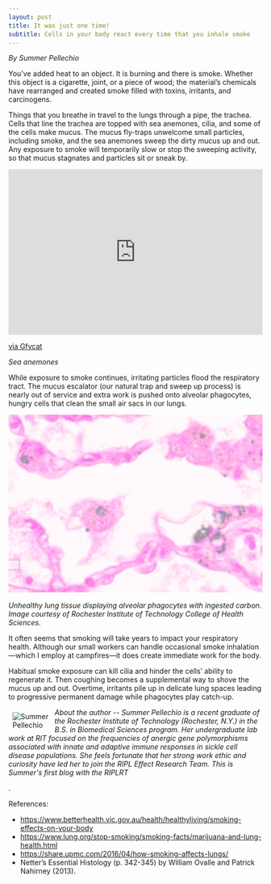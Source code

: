 ```yaml
---
layout: post
title: It was just one time!
subtitle: Cells in your body react every time that you inhale smoke
---
```


*By Summer Pellechio*

You’ve added heat to an object. It is burning and there is smoke. Whether this object is a cigarette, joint, or a piece of wood; the material’s chemicals have rearranged and created smoke filled with toxins, irritants, and carcinogens.

Things that you breathe in travel to the lungs through a pipe, the trachea. Cells that line the trachea are topped with sea anemones, cilia, and some of the cells make mucus. The mucus fly-traps unwelcome small particles, including smoke, and the sea anemones sweep the dirty mucus up and out. Any exposure to smoke will temporarily slow or stop the sweeping activity, so that mucus stagnates and particles sit or sneak by.


<div style='position:relative; padding-bottom:calc(56.25% + 44px)'><iframe src='https://gfycat.com/ifr/NegativeUglyAmethystsunbird' frameborder='0' scrolling='no' width='100%' height='100%' style='position:absolute;top:0;left:0;' allowfullscreen></iframe></div><p> <a href="https://gfycat.com/negativeuglyamethystsunbird">via Gfycat</a></p>


*Sea anemones*

While exposure to smoke continues, irritating particles flood the respiratory tract. The mucus escalator (our natural trap and sweep up process) is nearly out of service and extra work is pushed onto alveolar phagocytes, hungry cells that clean the small air sacs in our lungs.

<img src="/img/histology-smoke.png" alt="Carbon molecules in lung tissue" class="inline"/>

*Unhealthy lung tissue displaying alveolar phagocytes with ingested carbon. Image courtesy of Rochester Institute of Technology College of Health Sciences.*

It often seems that smoking will take years to impact your respiratory health. Although our small workers can handle occasional smoke inhalation—which I employ at campfires—it does create immediate work for the body.

Habitual smoke exposure can kill cilia and hinder the cells’ ability to regenerate it. Then coughing becomes a supplemental way to shove the mucus up and out. Overtime, irritants pile up in delicate lung spaces leading to progressive permanent damage while phagocytes play catch-up.

<img src="/img/Summer2.png" alt="Summer Pellechio" align="left" style="width: 15%; height: 15%; margin:8px">
<p><i>About the author -- Summer Pellechio is a recent graduate of the Rochester Institute of Technology (Rochester, N.Y.) in the B.S. in Biomedical Sciences program. Her undergraduate lab work at RIT focused on the frequencies of anergic gene polymorphisms associated with innate and adaptive immune responses in sickle cell disease populations. She feels fortunate that her strong work ethic and curiosity have led her to join the RIPL Effect Research Team. This is Summer's first blog with the RIPLRT</i></p>.

References:

- https://www.betterhealth.vic.gov.au/health/healthyliving/smoking-effects-on-your-body
- https://www.lung.org/stop-smoking/smoking-facts/marijuana-and-lung-health.html
- https://share.upmc.com/2016/04/how-smoking-affects-lungs/
- Netter’s Essential Histology (p. 342-345) by William Ovalle and Patrick Nahirney (2013).

